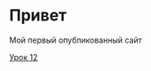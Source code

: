 # Привет
Мой первый опубликованный сайт

 [Урок 12](https://tit3.github.io/lesson_12/pervuiisait.html/ "Первый сайт")

